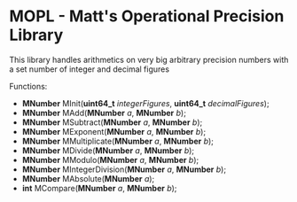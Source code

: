 # MOPL - Matt's Operational Precision Library

This library handles arithmetics on very big arbitrary precision numbers with a set number of integer and decimal figures

Functions:

* **MNumber** MInit(**uint64_t** _integerFigures_, **uint64_t** _decimalFigures_);
* **MNumber** MAdd(**MNumber** _a_, **MNumber** _b_); 
* **MNumber** MSubtract(**MNumber** _a_, **MNumber** _b_);
* **MNumber** MExponent(**MNumber** _a_, **MNumber** _b_); 
* **MNumber** MMultiplicate(**MNumber** _a_, **MNumber** _b_);
* **MNumber** MDivide(**MNumber** _a_, **MNumber** _b_); 
* **MNumber** MModulo(**MNumber** _a_, **MNumber** _b_);
* **MNumber** MIntegerDivision(**MNumber** _a_, **MNumber** _b_);
* **MNumber** MAbsolute(**MNumber** _a_);
* **int** MCompare(**MNumber** _a_, **MNumber** _b_);
